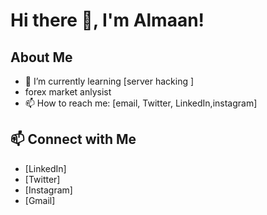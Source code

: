 # Hi there 👋, I'm Almaan!

## About Me
- 🌱 I’m currently learning [server hacking ]
- forex market anlysist
- 📫 How to reach me: [email, Twitter, LinkedIn,instagram]


## 📫 Connect with Me
- [LinkedIn]
- [Twitter]
- [Instagram]
- [Gmail]
